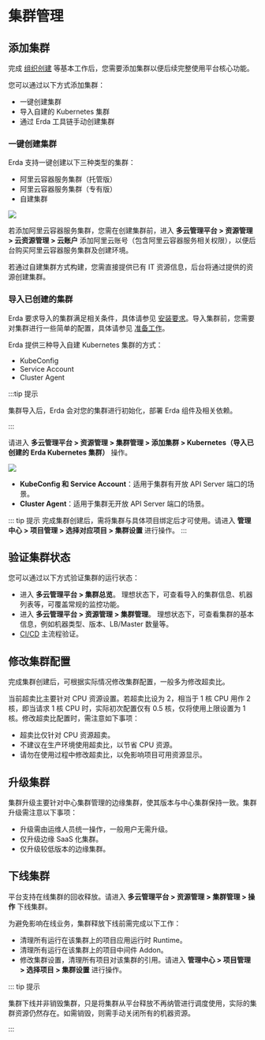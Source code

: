 # 集群管理

## 添加集群

完成 [组织创建](../../../quick-start/newbie.html#加入组织) 等基本工作后，您需要添加集群以便后续完整使用平台核心功能。

您可以通过以下方式添加集群：

* 一键创建集群
* 导入自建的 Kubernetes 集群
* 通过 Erda 工具链手动创建集群

### 一键创建集群

Erda 支持一键创建以下三种类型的集群：

* 阿里云容器服务集群（托管版）
* 阿里云容器服务集群（专有版）
* 自建集群

![](https://terminus-paas.oss-cn-hangzhou.aliyuncs.com/paas-doc/2021/08/19/cc8f9172-ebe5-43b2-8938-b370aa334540.png)

若添加阿里云容器服务集群，您需在创建集群前，进入 **多云管理平台 > 资源管理 > 云资源管理 > 云账户** 添加阿里云账号（包含阿里云容器服务相关权限），以便后台购买阿里云容器服务集群及创建环境。

若通过自建集群方式构建，您需直接提供已有 IT 资源信息，后台将通过提供的资源创建集群。

### 导入已创建的集群

Erda 要求导入的集群满足相关条件，具体请参见 [安装要求](../../../install/helm-install/premise.md#安装要求)。导入集群前，您需要对集群进行一些简单的配置，具体请参见 [准备工作](../../../install/helm-install/premise.md#准备工作)。

Erda 提供三种导入自建 Kubernetes 集群的方式：

- KubeConfig
- Service Account
- Cluster Agent

:::tip 提示

集群导入后，Erda 会对您的集群进行初始化，部署 Erda 组件及相关依赖。

:::

请进入 **多云管理平台 > 资源管理 > 集群管理 > 添加集群 > Kubernetes（导入已创建的 Erda Kubernetes 集群）** 操作。

![](https://terminus-paas.oss-cn-hangzhou.aliyuncs.com/paas-doc/2021/08/19/26a4bc8e-1dbf-4613-bdfe-d2723c51a3b2.png)

* **KubeConfig 和 Service Account**：适用于集群有开放 API Server 端口的场景。
* **Cluster Agent**：适用于集群无开放 API Server 端口的场景。

::: tip 提示
完成集群创建后，需将集群与具体项目绑定后才可使用。请进入 **管理中心 > 项目管理 > 选择对应项目 > 集群设置** 进行操作。
:::

## 验证集群状态

您可以通过以下方式验证集群的运行状态：

* 进入 **多云管理平台 > 集群总览**。
  理想状态下，可查看导入的集群信息、机器列表等，可覆盖常规的监控功能。
* 进入 **多云管理平台 > 资源管理 > 集群管理**。
  理想状态下，可查看集群的基本信息，例如机器类型、版本、LB/Master 数量等。
* [CI/CD](../../../dop/guides/deploy/deploy-by-cicd-pipeline.md) 主流程验证。

## 修改集群配置
完成集群创建后，可根据实际情况修改集群配置，一般多为修改超卖比。

当前超卖比主要针对 CPU 资源设置。若超卖比设为 2，相当于 1 核 CPU 用作 2 核，即当请求 1 核 CPU 时，实际初次配置仅有 0.5 核，仅将使用上限设置为 1 核。修改超卖比配置时，需注意如下事项：

* 超卖比仅针对 CPU 资源超卖。
* 不建议在生产环境使用超卖比，以节省 CPU 资源。
* 请勿在使用过程中修改超卖比，以免影响项目可用资源显示。

## 升级集群
集群升级主要针对中心集群管理的边缘集群，使其版本与中心集群保持一致。集群升级需注意以下事项：

* 升级需由运维人员统一操作，一般用户无需升级。
* 仅升级边缘 SaaS 化集群。
* 仅升级较低版本的边缘集群。

## 下线集群
平台支持在线集群的回收释放。请进入 **多云管理平台 > 资源管理 > 集群管理 > 操作** 下线集群。

为避免影响在线业务，集群释放下线前需完成以下工作：

* 清理所有运行在该集群上的项目应用运行时 Runtime。
* 清理所有运行在该集群上的项目中间件 Addon。
* 修改集群设置，清理所有项目对该集群的引用。请进入 **管理中心 > 项目管理 > 选择项目 > 集群设置** 进行操作。

::: tip 提示

集群下线并非销毁集群，只是将集群从平台释放不再纳管进行调度使用，实际的集群资源仍然存在。如需销毁，则需手动关闭所有的机器资源。

:::
